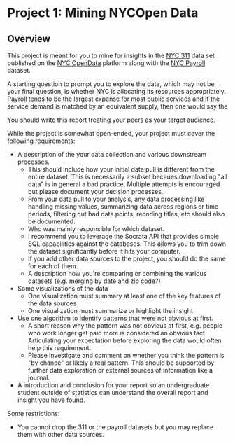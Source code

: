 # Project 1: Mining NYCOpen Data

## Overview
This project is meant for you to mine for insights in the [NYC 311](https://www.ny.gov/agencies/nyc-311) data set published on the [NYC OpenData](https://nycopendata.socrata.com/Social-Services/311-Service-Requests-from-2010-to-Present/erm2-nwe9) platform along with the [NYC Payroll](https://data.cityofnewyork.us/City-Government/Citywide-Payroll-Data-Fiscal-Year-/k397-673e) dataset.

A starting question to prompt you to explore the data, which may not be your final question, is whether NYC is allocating its resources appropriately. Payroll tends to be the largest expense for most public services and if the service demand is matched by an equivalent supply, then one would say the 

You should write this report treating your peers as your target audience. 

While the project is somewhat open-ended, your project must cover the following requirements:
- A description of the your data collection and various downstream processes.
  - This should include how your initial data pull is different from the entire dataset. This is necessarily a subset becaues downloading "all data" is in general a bad practice. Multiple attempts is encouraged but please document your decision processes.
  - From your data pull to your analysis, any data processing like handling missing values, summarizing data across regions or time periods, filtering out bad data points, recoding titles, etc should also be documented.
  - Who was mainly responsible for which dataset.
  - I recommend you to leverage the Socrata API that provides simple SQL capabilities against the databases. This allows you to trim down the dataset significantly before it hits your computer.
  - If you add other data sources to the project, you should do the same for each of them.
  - A description how you're comparing or combining the various datasets (e.g. merging by date and zip code?)
- Some visualizations of the data
  - One visualization must summary at least one of the key features of the data sources
  - One visualization must summarize or highlight the insight
- Use one algorithm to identify patterns that were not obvious at first.
  - A short reason why the pattern was not obvious at first, e.g. people who work longer get paid more is considered an obvious fact. Articulating your expectation before exploring the data would often help this requirement.
  - Please investigate and comment on whether you think the pattern is "by chance" or likely a real pattern. This should be supported by further data exploration or external sources of information like a journal.
- A introduction and conclusion for your report so an undergraduate student outside of statistics can understand the overall report and insight you have found.

Some restrictions:
  - You cannot drop the 311 or the payroll datasets but you may replace them with other data sources.
